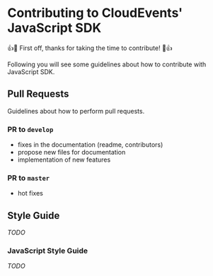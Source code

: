 # Contributing to CloudEvents' JavaScript SDK

:+1::tada: First off, thanks for taking the time to contribute! :tada::+1:

Following you will see some guidelines about how to contribute with
JavaScript SDK.

## Pull Requests

Guidelines about how to perform pull requests.

### PR to `develop`

- fixes in the documentation (readme, contributors)
- propose new files for documentation
- implementation of new features

### PR to `master`

- hot fixes

## Style Guide

_TODO_

### JavaScript Style Guide

_TODO_
